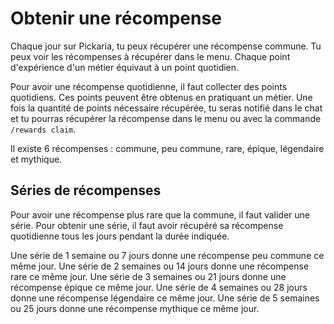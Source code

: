 # Obtenir une récompense
Chaque jour sur Pickaria, tu peux récupérer une récompense commune. Tu peux voir les récompenses à récupérer dans le menu.
Chaque point d'expérience d'un métier équivaut à un point quotidien.

Pour avoir une récompense quotidienne, il faut collecter des points quotidiens. Ces points peuvent être obtenus en pratiquant un métier.
Une fois la quantité de points nécessaire récupérée, tu seras notifié dans le chat et tu pourras récupérer la récompense dans le menu ou avec la commande `/rewards claim`.

Il existe 6 récompenses : commune, peu commune, rare, épique, légendaire et mythique.

## Séries de récompenses
Pour avoir une récompense plus rare que la commune, il faut valider une série.
Pour obtenir une série, il faut avoir récupéré sa récompense quotidienne tous les jours pendant la durée indiquée.

Une série de 1 semaine ou 7 jours donne une récompense peu commune ce même jour.
Une série de 2 semaines ou 14 jours donne une récompense rare ce même jour.
Une série de 3 semaines ou 21 jours donne une récompense épique ce même jour.
Une série de 4 semaines ou 28 jours donne une récompense légendaire ce même jour.
Une série de 5 semaines ou 25 jours donne une récompense mythique ce même jour.
